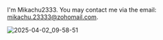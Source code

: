 I'm Mikachu2333. You may contact me via the email: [mikachu.23333@zohomail.com](mailto:mikachu.23333@zohomail.com).

![2025-04-02_09-58-51](https://github.com/user-attachments/assets/ec100fad-ee32-43fe-984c-49b865088c05)
